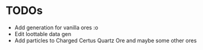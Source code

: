 # TODOs

* Add generation for vanilla ores :o
* Edit loottable data gen
* Add particles to Charged Certus Quartz Ore and maybe some other ores